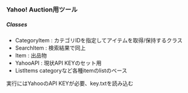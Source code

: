 ### Yahoo! Auction用ツール

##### Classes
- CategoryItem : カテゴリIDを指定してアイテムを取得/保持するクラス
- SearchItem : 検索結果で同上
- Item : 出品物
- YahooAPI : 現状API KEYのセット用
- ListItems categoryなど各種itemのlistのベース

実行にはYahooのAPI KEYが必要、key.txtを読み込む